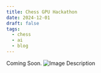 ```yaml
---
title: Chess GPU Hackathon
date: 2024-12-01
draft: false
tags:
  - chess
  - ai
  - blog
---
```

Coming Soon.
![Image Description](/attachments/Screenshot%202024-10-09%20at%2010.45.28AM.png)

